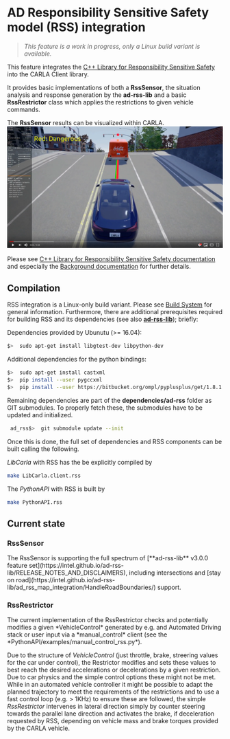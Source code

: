 <h1>AD Responsibility Sensitive Safety model (RSS) integration</h1>

> _This feature is a work in progress, only a Linux build variant is available._

This feature integrates the [C++ Library for Responsibility Sensitive Safety](https://github.com/intel/ad-rss-lib) into the CARLA Client library.

It provides basic implementations of both a **RssSensor**, the situation analysis and response generation by the **ad-rss-lib** and a basic **RssRestrictor** class which applies the restrictions to given vehicle commands.

The **RssSensor** results can be visualized within CARLA.
[![RSS sensor in CARLA](img/rss_carla_integration.png)](https://www.youtube.com/watch?v=UxKPXPT2T8Q)


Please see [C++ Library for Responsibility Sensitive Safety documentation](https://intel.github.io/ad-rss-lib/) and especially the [Background documentation](https://intel.github.io/ad-rss-lib/ad_rss/Overview/) for further details.


<h2>Compilation</h2>

RSS integration is a Linux-only build variant.
Please see [Build System](dev/build_system.md) for general information.
Furthermore, there are additional prerequisites required for building RSS and its dependencies (see also [**ad-rss-lib**](https://intel.github.io/ad-rss-lib/BUILDING)); briefly:

Dependencies provided by Ubunutu (>= 16.04):
```bash
$>  sudo apt-get install libgtest-dev libpython-dev
```

Additional dependencies for the python bindings:
```bash
$>  sudo apt-get install castxml
$>  pip install --user pygccxml
$>  pip install --user https://bitbucket.org/ompl/pyplusplus/get/1.8.1.zip
```

Remaining dependencies are part of the __dependencies/ad-rss__ folder as GIT submodules. To properly fetch these, the submodules have to be updated and initialized.
```bash
 ad_rss$>  git submodule update --init
```

Once this is done, the full set of dependencies and RSS components can be built calling the following.

*LibCarla* with RSS has the be explicitly compiled by

```sh
make LibCarla.client.rss
```

The *PythonAPI* with RSS is built by

```sh
make PythonAPI.rss
```


<h2>Current state</h2>
<h3>RssSensor</h3>
The RssSensor is supporting the full spectrum of [**ad-rss-lib** v3.0.0 feature set](https://intel.github.io/ad-rss-lib/RELEASE_NOTES_AND_DISCLAIMERS), including intersections and [stay on road](https://intel.github.io/ad-rss-lib/ad_rss_map_integration/HandleRoadBoundaries/) support.

<h3>RssRestrictor</h3>
The current implementation of the RssRestrictor checks and potentially modifies a given *VehicleControl* generated by e.g. and Automated Driving stack or user input via a *manual_control* client (see the *PythonAPI/examples/manual_control_rss.py*).

Due to the structure of *VehicleControl* (just throttle, brake, streering values for the car under control), the Restrictor modifies and sets these values to best reach the desired accelerations or decelerations by a given restriction. Due to car physics and the simple control options these might not be met. While in an automated vehicle controller it might be possible to adapt the planned trajectory to meet the requirements of the restrictions and to use a fast control loop (e.g. > 1KHz) to ensure these are followed, the simple *RssRestrictor* intervenes in lateral direction simply by counter steering towards the parallel lane direction and activates the brake, if deceleration requested by RSS, depending on vehicle mass and brake torques provided by the CARLA vehicle.
